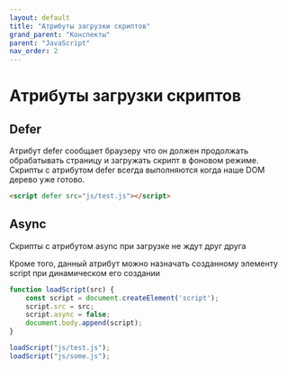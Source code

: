 ```yaml
---
layout: default
title: "Атрибуты загрузки скриптов"
grand_parent: "Конспекты"
parent: "JavaScript"
nav_order: 2
---
```


# Атрибуты загрузки скриптов

## Defer

Атрибут defer сообщает браузеру что он должен продолжать обрабатывать страницу и загружать скрипт в фоновом режиме. Скрипты с атрибутом defer всегда выполняются когда наше DOM дерево уже готово.

```html
<script defer src="js/test.js"></script>
```

## Async

Скрипты с атрибутом async при загрузке не ждут друг друга

Кроме того, данный атрибут можно назначать созданному элементу script при динамическом его создании

```javascript
function loadScript(src) {
    const script = document.createElement('script');
    script.src = src;
    script.async = false;
    document.body.append(script);
}

loadScript("js/test.js");
loadScript("js/some.js");
```